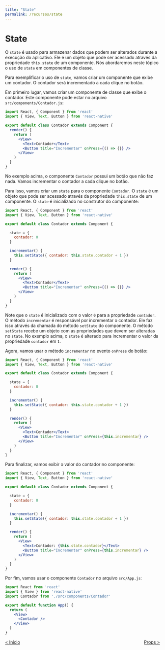 ```yaml
---
title: "State"
permalink: /recursos/state
---
```


# State

O `state` é usado para armazenar dados que podem ser alterados durante a execução do aplicativo. Ele é um objeto que pode ser acessado através da propriedade `this.state` de um componente. Nós abordaremos neste tópico o uso de `state` em componentes de classe.

Para exemplificar o uso de `state`, vamos criar um componente que exibe um contador. O contador será incrementado a cada clique no botão.

Em primeiro lugar, vamos criar um componente de classe que exibe o contador. Este componente pode estar no arquivo `src/components/Contador.js`:

```jsx
import React, { Component } from 'react'
import { View, Text, Button } from 'react-native'

export default class Contador extends Component {
  render() {
    return (
      <View>
        <Text>Contador</Text>
        <Button title="Incrementar" onPress={() => {}} />
      </View>
    )
  }
}
```

No exemplo acima, o componente `Contador` possui um botão que não faz nada. Vamos incrementar o contador a cada clique no botão.

Para isso, vamos criar um `state` para o componente `Contador`. O `state` é um objeto que pode ser acessado através da propriedade `this.state` de um componente. O `state` é inicializado no construtor do componente:

```jsx
import React, { Component } from 'react'
import { View, Text, Button } from 'react-native'

export default class Contador extends Component {

  state = {
    contador: 0
  }

  incrementar() {
    this.setState({ contador: this.state.contador + 1 })
  }

  render() {
    return (
      <View>
        <Text>Contador</Text>
        <Button title="Incrementar" onPress={() => {}} />
      </View>
    )
  }
}
```

Note que o `state` é inicializado com o valor `0` para a propriedade `contador`. O método `incrementar` é responsável por incrementar o contador. Ele faz isso através da chamada do método `setState` do componente. O método `setState` recebe um objeto com as propriedades que devem ser alteradas no `state`. No exemplo acima, o `state` é alterado para incrementar o valor da propriedade `contador` em `1`.

Agora, vamos usar o método `incrementar` no evento `onPress` do botão:

```jsx
import React, { Component } from 'react'
import { View, Text, Button } from 'react-native'

export default class Contador extends Component {

  state = {
    contador: 0
  }

  incrementar() {
    this.setState({ contador: this.state.contador + 1 })
  }

  render() {
    return (
      <View>
        <Text>Contador</Text>
        <Button title="Incrementar" onPress={this.incrementar} />
      </View>
    )
  }
}
```

Para finalizar, vamos exibir o valor do contador no componente:

```jsx
import React, { Component } from 'react'
import { View, Text, Button } from 'react-native'

export default class Contador extends Component {

  state = {
    contador: 0
  }

  incrementar() {
    this.setState({ contador: this.state.contador + 1 })
  }

  render() {
    return (
      <View>
        <Text>Contador: {this.state.contador}</Text>
        <Button title="Incrementar" onPress={this.incrementar} />
      </View>
    )
  }
}
```

Por fim, vamos usar o componente `Contador` no arquivo `src/App.js`:

```jsx
import React from 'react'
import { View } from 'react-native'
import Contador from './src/components/Contador'

export default function App() {
  return (
    <View>
      <Contador />
    </View>
  )
}
```

<span style="display: flex; justify-content: space-between;"><span>[&lt; Início](./ "Voltar")</span> <span>[Props &gt;](props.html "Próximo")</span></span>